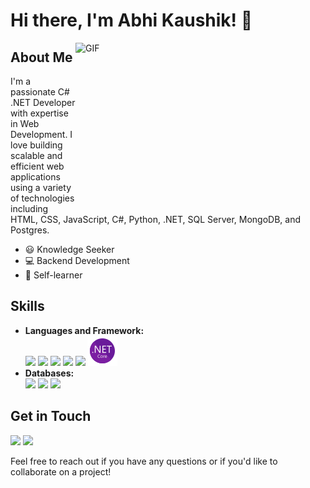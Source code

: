 # Hi there, I'm Abhi Kaushik! 👋

<img align="right" alt="GIF" src = "https://media.giphy.com/media/qgQUggAC3Pfv687qPC/giphy.gif" height="270" width = '400' />
<!-- <img align="right" alt="GIF" src = "https://user-images.githubusercontent.com/74038190/229223263-cf2e4b07-2615-4f87-9c38-e37600f8381a.gif" height="270" width = '400' /> -->

## About Me
I'm a passionate C# .NET Developer with expertise in Web Development. I love building scalable and efficient web applications using a variety of technologies including HTML, CSS, JavaScript, C#, Python, .NET, SQL Server, MongoDB, and Postgres.</br>
- 😃 Knowledge Seeker <br>
- 💻 Backend Development <br>
- 👀 Self-learner <br>

## Skills
- **Languages and Framework:** </br>
    <img src="https://img.icons8.com/color/48/000000/c-sharp-logo.png"/> <img src="https://img.icons8.com/color/48/000000/python.png"/> <img src="https://img.icons8.com/color/48/000000/html-5.png"/> <img src="https://img.icons8.com/color/48/000000/css3.png"/> <img src="https://img.icons8.com/color/48/000000/javascript.png"/> <img src="icons8-.net-framework-48.png"/>
- **Databases:** </br>
    <img src="https://img.icons8.com/color/48/000000/sql.png"/> <img src="https://img.icons8.com/color/48/000000/mongodb.png"/> <img src="https://img.icons8.com/color/48/000000/postgreesql.png"/>

## Get in Touch
 [<img src="https://img.icons8.com/fluent/48/000000/linkedin.png"/>](https://linkedin.com/in/abhikaushik274)
 [<img src="https://img.icons8.com/fluent/48/000000/gmail.png"/>](mailto:abhi.kshk274@gmail.com)

Feel free to reach out if you have any questions or if you'd like to collaborate on a project!
